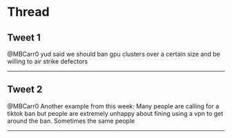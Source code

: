 # Thread

## Tweet 1

@MBCarr0 yud said we should ban gpu clusters over a certain size and be willing to air strike defectors

---

## Tweet 2

@MBCarr0 Another example from this week: Many people are calling for a tiktok ban but people are extremely unhappy about fining using a vpn to get around the ban. Sometimes the same people

---

